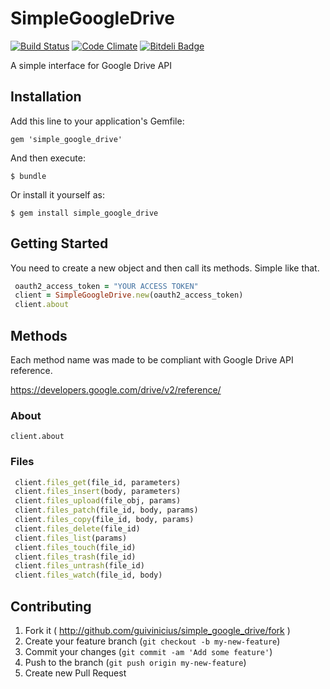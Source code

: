 
# SimpleGoogleDrive

[![Build Status](https://travis-ci.org/guivinicius/simple_google_drive.png?branch=master)](https://travis-ci.org/guivinicius/simple_google_drive)
[![Code Climate](https://codeclimate.com/repos/52d5408f6956800ac6002687/badges/d52569719f4be221b7e5/gpa.png)](https://codeclimate.com/repos/52d5408f6956800ac6002687/feed)
[![Bitdeli Badge](https://d2weczhvl823v0.cloudfront.net/guivinicius/simple_google_drive/trend.png)](https://bitdeli.com/free "Bitdeli Badge")

A simple interface for Google Drive API

## Installation

Add this line to your application's Gemfile:

    gem 'simple_google_drive'

And then execute:

    $ bundle

Or install it yourself as:

    $ gem install simple_google_drive

## Getting Started

You need to create a new object and then call its methods. Simple like that.

```ruby
 oauth2_access_token = "YOUR ACCESS TOKEN"
 client = SimpleGoogleDrive.new(oauth2_access_token)
 client.about
```

## Methods

Each method name was made to be compliant with Google Drive API reference.

https://developers.google.com/drive/v2/reference/

### About

    client.about

### Files

```ruby
 client.files_get(file_id, parameters)
 client.files_insert(body, parameters)
 client.files_upload(file_obj, params)
 client.files_patch(file_id, body, params)
 client.files_copy(file_id, body, params)
 client.files_delete(file_id)
 client.files_list(params)
 client.files_touch(file_id)
 client.files_trash(file_id)
 client.files_untrash(file_id)
 client.files_watch(file_id, body)
```

## Contributing

1. Fork it ( http://github.com/guivinicius/simple_google_drive/fork )
2. Create your feature branch (`git checkout -b my-new-feature`)
3. Commit your changes (`git commit -am 'Add some feature'`)
4. Push to the branch (`git push origin my-new-feature`)
5. Create new Pull Request
